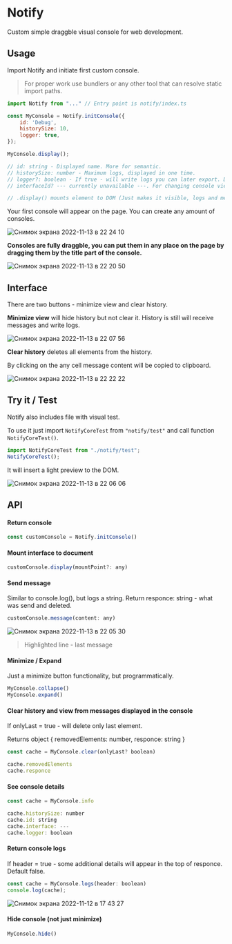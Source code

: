 # Notify

Custom simple draggble visual console for web development.

## Usage

Import Notify and initiate first custom console.

> For proper work use bundlers or any other tool that can resolve static import paths.

```js
import Notify from "..." // Entry point is notify/index.ts

const MyConsole = Notify.initConsole({
    id: 'Debug',
    historySize: 10,
    logger: true, 
});

MyConsole.display();

// id: string - Displayed name. More for semantic.
// historySize: number - Maximum logs, displayed in one time.
// logger?: boolean - If true - will write logs you can later export. Default - false.
// interfaceId? --- currently unavailable ---. For changing console view interface. Default - 'terminal'.

// .display() mounts element to DOM (Just makes it visible, logs and messages are still working even it don't mounted). it can take a parameter - custom mount point. By default it's document.body.
```
Your first console will appear on the page. You can create any amount of consoles.

![Снимок экрана 2022-11-13 в 22 24 10](https://user-images.githubusercontent.com/118057254/201540254-d6b8b349-f973-4e30-887e-18c36318616a.png)

**Consoles are fully draggble, you can put them in any place on the page by dragging them by the title part of the console.**

![Снимок экрана 2022-11-13 в 22 20 50](https://user-images.githubusercontent.com/118057254/201540268-457e98e2-fe89-44ea-ae8c-893aa525d331.png)

## Interface

There are two buttons - minimize view and clear history.

**Minimize view** will hide history but not clear it. History is still will receive messages and write logs.

![Снимок экрана 2022-11-13 в 22 07 56](https://user-images.githubusercontent.com/118057254/201539587-ddc1d7b0-f1d6-4743-8c60-d009dccd7a60.png)

**Clear history** deletes all elements from the history.

By clicking on the any cell message content will be copied to clipboard.

![Снимок экрана 2022-11-13 в 22 22 22](https://user-images.githubusercontent.com/118057254/201540295-3158eea1-b076-44b1-b78a-a842bde5a5ba.png)

## Try it / Test

Notify also includes file with visual test.

To use it just import `NotifyCoreTest` from `"notify/test"` and call function `NotifyCoreTest()`.

```js
import NotifyCoreTest from "./notify/test";
NotifyCoreTest();
```

It will insert a light preview to the DOM.

![Снимок экрана 2022-11-13 в 22 06 06](https://user-images.githubusercontent.com/118057254/201539994-01442c8f-9492-4108-b780-93f22554f334.png)

## API

#### Return console
```js
const customConsole = Notify.initConsole()
```
#### Mount interface to document
```js
customConsole.display(mountPoint?: any)
```
#### Send message
Similar to console.log(), but logs a string.
Return responce: string - what was send and deleted.
```js
customConsole.message(content: any)
```
![Снимок экрана 2022-11-13 в 22 05 30](https://user-images.githubusercontent.com/118057254/201539732-8da9da62-0bbc-4a3a-a572-f0dac2857e13.png)

> Highlighted line - last message

#### Minimize / Expand
Just a minimize button functionality, but programmatically.
```js
MyConsole.collapse()
MyConsole.expand()
```
#### Clear history and view from messages displayed in the console
If onlyLast = true - will delete only last element.

Returns object { removedElements: number, responce: string }
```js
const cache = MyConsole.clear(onlyLast? boolean)

cache.removedElements
cache.responce
```
#### See console details
```js
const cache = MyConsole.info

cache.historySize: number
cache.id: string
cache.interface: ---
cache.logger: boolean
```
#### Return console logs
If header = true - some additional details will appear in the top of responce. Default false.
```js
const cache = MyConsole.logs(header: boolean)
console.log(cache);
```
![Снимок экрана 2022-11-12 в 17 43 27](https://user-images.githubusercontent.com/118057254/201479490-47ed3bbd-80f5-4e81-8238-4d0bd6e0e294.png)

#### Hide console (not just minimize)
```js
MyConsole.hide()
```
